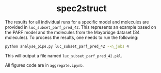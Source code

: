 <div align="center">

# spec2struct

</div>

The results for all individual runs for a specific model and molecules are provided in `luc_subset_parf_pred_42`.
This represents an example based on the PARF model and the molecules from the Maybridge dataset (34 molecules).
To process the results, one needs to run the following:

```bash
python analyse_pipe.py luc_subset_parf_pred_42 --n_jobs 4
```

This will output a file named `luc_subset_parf_pred_42.pkl`.

All figures code are in `aggregate.ipynb`.
